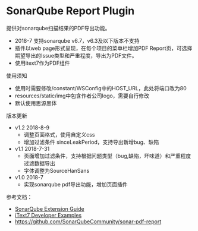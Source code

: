 SonarQube Report Plugin 
==========
提供对sonarqube扫描结果的PDF导出功能。
* 2018-7 支持sonarqube v6.7，v6.3及以下版本不支持
* 插件以web page形式呈现，在每个项目的菜单栏增加PDF Report页，可选择期望导出的Issue类型和严重程度，导出为PDF文件。
* 使用itext7作为PDF组件

使用须知
* 使用时需要修改/constant/WSConfig中的HOST_URL，此处将端口改为80
* resources/static/img中包含作者公司logo，需要自行修改
* 默认使用思源黑体

版本更新
* v1.2 2018-8-9
    * 调整页面格式，使用自定义css
    * 增加过滤条件 sinceLeakPeriod，支持导出新增bug、缺陷
* v1.1 2018-7-31
    * 页面增加过滤条件，支持根据问题类型（bug,缺陷，坏味道）和严重程度过滤数据导出
    * 字体调整为SourceHanSans
* v1.0 2018-7 
    * 实现sonarqube pdf导出功能，增加页面插件



参考文档：
* [SonarQube Extension Guide](https://docs.sonarqube.org/display/DEV/Extension+Guide)
* [iText7 Developer Examples](https://developers.itextpdf.com/itext-7-examples)
* https://github.com/SonarQubeCommunity/sonar-pdf-report

